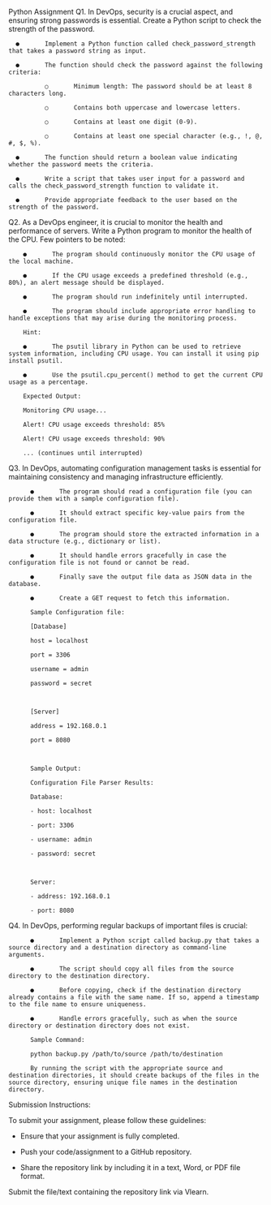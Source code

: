 Python Assignment
Q1. In DevOps, security is a crucial aspect, and ensuring strong passwords is essential. Create a Python script to check the strength of the password. 

      ●       Implement a Python function called check_password_strength that takes a password string as input.
      
      ●       The function should check the password against the following criteria:
      
              ○       Minimum length: The password should be at least 8 characters long.
              
              ○       Contains both uppercase and lowercase letters.
              
              ○       Contains at least one digit (0-9).
              
              ○       Contains at least one special character (e.g., !, @, #, $, %).
      
      ●       The function should return a boolean value indicating whether the password meets the criteria.
      
      ●       Write a script that takes user input for a password and calls the check_password_strength function to validate it.
      
      ●       Provide appropriate feedback to the user based on the strength of the password.  
Q2. As a DevOps engineer, it is crucial to monitor the health and performance of servers. Write a Python program to monitor the health of the CPU. Few pointers to be noted:

        ●       The program should continuously monitor the CPU usage of the local machine.
        
        ●       If the CPU usage exceeds a predefined threshold (e.g., 80%), an alert message should be displayed.
        
        ●       The program should run indefinitely until interrupted.
        
        ●       The program should include appropriate error handling to handle exceptions that may arise during the monitoring process.
        
        Hint:
        
        ●       The psutil library in Python can be used to retrieve system information, including CPU usage. You can install it using pip install psutil.
        
        ●       Use the psutil.cpu_percent() method to get the current CPU usage as a percentage.
        
        Expected Output:
        
        Monitoring CPU usage...
        
        Alert! CPU usage exceeds threshold: 85%
        
        Alert! CPU usage exceeds threshold: 90%
        
        ... (continues until interrupted) 



Q3. In DevOps, automating configuration management tasks is essential for maintaining consistency and managing infrastructure efficiently.

          ●       The program should read a configuration file (you can provide them with a sample configuration file).
          
          ●       It should extract specific key-value pairs from the configuration file.
          
          ●       The program should store the extracted information in a data structure (e.g., dictionary or list).
          
          ●       It should handle errors gracefully in case the configuration file is not found or cannot be read.
          
          ●       Finally save the output file data as JSON data in the database.
          
          ●       Create a GET request to fetch this information.
          
          Sample Configuration file: 
          
          [Database]
          
          host = localhost
          
          port = 3306
          
          username = admin
          
          password = secret
          
           
          
          [Server]
          
          address = 192.168.0.1
          
          port = 8080
          
           
          
          Sample Output: 
          
          Configuration File Parser Results:
          
          Database:
          
          - host: localhost
          
          - port: 3306
          
          - username: admin
          
          - password: secret
          
           
          
          Server:
          
          - address: 192.168.0.1
          
          - port: 8080 
          


Q4. In DevOps, performing regular backups of important files is crucial:

          ●       Implement a Python script called backup.py that takes a source directory and a destination directory as command-line arguments.
          
          ●       The script should copy all files from the source directory to the destination directory.
          
          ●       Before copying, check if the destination directory already contains a file with the same name. If so, append a timestamp to the file name to ensure uniqueness.
          
          ●       Handle errors gracefully, such as when the source directory or destination directory does not exist.
          
          Sample Command:
          
          python backup.py /path/to/source /path/to/destination
          
          By running the script with the appropriate source and destination directories, it should create backups of the files in the source directory, ensuring unique file names in the destination directory.
          

Submission Instructions:

To submit your assignment, please follow these guidelines:

- Ensure that your assignment is fully completed.

- Push your code/assignment to a GitHub repository.

- Share the repository link by including it in a text, Word, or PDF file format.

Submit the file/text containing the repository link via Vlearn.
